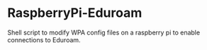 # RaspberryPi-Eduroam
Shell script to modify WPA config files on a raspberry pi to enable connections to Eduroam.
